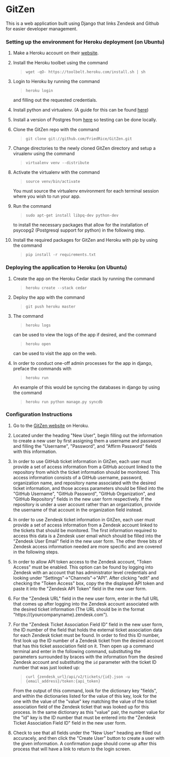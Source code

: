 # GitZen

This is a web application built using Django that links Zendesk and Github for easier developer management.

### Setting up the environment for Heroku deployment (on Ubuntu)

1. Make a Heroku account on their [website](http://www.heroku.com/).

2. Install the Heroku toolbet using the command
	>`wget -qO- https://toolbelt.heroku.com/install.sh | sh`

3. Login to Heroku by running the command
	>`heroku login`

	and filling out the requested credentials.

4. Install python and virtualenv. (A guide for this can be found [here](http://docs.python-guide.org/en/latest/starting/install/linux/))

5. Install a version of Postgres from [here](http://www.postgresql.org/download/) so testing can be done locally.

6. Clone the GitZen repo with the command
	>`git clone git://github.com/FriedRice/GitZen.git`

7. Change directories to the newly cloned GitZen directory and setup a virualenv using the command
	>`virtualenv venv --distribute`

8. Activate the virtualenv with the command
	>`source venv/bin/activate`  
		
	You must source the virtualenv environment for each terminal session where you wish to run your app.

9. Run the command
	>`sudo apt-get install libpq-dev python-dev`

	to install the necessary packages that allow for the installation of psycopg2 (Postgresql support for python) in the following step.

10. Install the required packages for GitZen and Heroku with pip by using the command
	>`pip install -r requirements.txt` 

### Deploying the application to Heroku (on Ubuntu)

1. Create the app on the Heroku Cedar stack by running the command
	>`heroku create --stack cedar`

2. Deploy the app with the command
	>`git push heroku master`

3. The command
	>`heroku logs`

	can be used to view the logs of the app if desired, and the command
	>`heroku open`

	can be used to visit the app on the web.

4. In order to conduct one-off admin processes for the app in django, preface the commands with
	>`heroku run`

	An example of this would be syncing the databases in django by using the command
	>`heroku run python manage.py syncdb`

### Configuration Instructions

1. Go to the [GitZen website](http://gitzen.herokuapp.com) on Heroku.

2. Located under the heading "New User", begin filling out the information to create a new user by first assigning them a username and password and filling the "Username", "Password", and "Affirm Password" fields with this information.

3. In order to use GitHub ticket information in GitZen, each user must provide a set of access information from a GitHub account linked to the repository from which the ticket information should be monitored. This access information consists of a GitHub username, password, organization name, and repository name associated with the desired ticket information, and those access parameters should be filled into the "GitHub Username", "GitHub Password", "GitHub Organization", and "GitHub Repository" fields in the new user form respectively. If the repository is under a user account rather than an organization, provide the username of that account in the organization field instead.

4. In order to use Zendesk ticket information in GitZen, each user must provide a set of access information from a Zendesk account linked to the tickets that should be monitored. The first information required to access this data is a Zendesk user email which should be filled into the "Zendesk User Email" field in the new user form. The other three bits of Zendesk access information needed are more specific and are covered in the following steps.

5. In order to allow API token access to the Zendesk account, "Token Access" must be enabled. This option can be found by logging into Zendesk with an account that has administrator level credentials and looking under "Settings"->"Channels"->"API". After clicking "edit" and checking the "Token Access" box, copy the the displayed API token and paste it into the "Zendesk API Token" field in the new user form.

6. For the "Zendesk URL" field in the new user form, enter in the full URL that comes up after logging into the Zendesk account associated with the desired ticket information (The URL should be in the format "https://\{yourcompanyname\}.zendesk.com").

7. For the "Zendesk Ticket Association Field ID" field in the new user form, the ID number of the field that holds the external ticket association data for each Zendesk ticket must be found. In order to find this ID number, first look up the ID number of a Zendesk ticket from the desired account that has this ticket association field on it. Then open up a command terminal and enter in the following command, substituting the parameters surrounded by braces with the information from the desired Zendesk account and substituting the `id` parameter with the ticket ID number that was just looked up:
	>`curl {zendesk_url}/api/v2/tickets/{id}.json -u {email_address}/token:{api_token}`

	From the output of this command, look for the dictionary key "fields", and within the dictionaries listed for the value of this key, look for the one with the value of the "value" key matching the value of the ticket association field of the Zendesk ticket that was looked up for this process. In the same dictionary as this "value" pair, the number value for the "id" key is the ID number that must be entered into the "Zendesk Ticket Association Field ID" field in the new user form.

8. Check to see that all fields under the "New User" heading are filled out accuracely, and then click the "Create User" button to create a user with the given information. A confirmation page should come up after this process that will have a link to return to the login screen.

